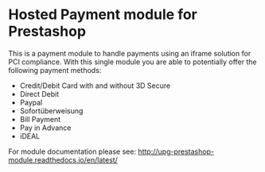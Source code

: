 # Hosted Payment module for Prestashop

This is a payment module to handle payments using an iframe solution for PCI compliance.
With this single module you are able to potentially offer the following payment methods:
* Credit/Debit Card with and without 3D Secure
* Direct Debit
* Paypal
* Sofortüberweisung
* Bill Payment
* Pay in Advance
* iDEAL

For module documentation please see: http://upg-prestashop-module.readthedocs.io/en/latest/